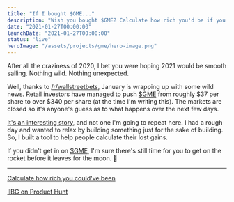 ```yaml
---
title: "If I bought $GME..."
description: "Wish you bought $GME? Calculate how rich you'd be if you did."
date: "2021-01-27T00:00:00"
launchDate: "2021-01-27T00:00:00"
status: "live"
heroImage: "/assets/projects/gme/hero-image.png"
---
```


After all the craziness of 2020, I bet you were hoping 2021 would be smooth sailing. Nothing wild. Nothing unexpected.

Well, thanks to [/r/wallstreetbets](https://reddit.com/r/wallstreetbets), January is wrapping up with some wild news. Retail investors have managed to push [$GME](https://finance.yahoo.com/quote/GME?p=GME&.tsrc=fin-srch) from roughly $37 per share to over $340 per share (at the time I'm writing this). The markets are closed so it's anyone's guess as to what happens over the next few days.

[It's an interesting story](https://www.cnbc.com/2021/01/27/gamestop-mania-explained-how-the-reddit-retail-trading-crowd-ran-over-wall-street-pros.html), and not one I'm going to repeat here. I had a rough day and wanted to relax by building something just for the sake of building. So, I built a tool to help people calculate their lost gains.

If you didn't get in on [$GME](https://finance.yahoo.com/quote/GME?p=GME&.tsrc=fin-srch), I'm sure there's still time for you to get on the rocket before it leaves for the moon. 🚀

---

[Calculate how rich you could've been](https://ifiboughtg.me)

[IIBG on Product Hunt](https://www.producthunt.com/posts/if-i-bought-gme)
